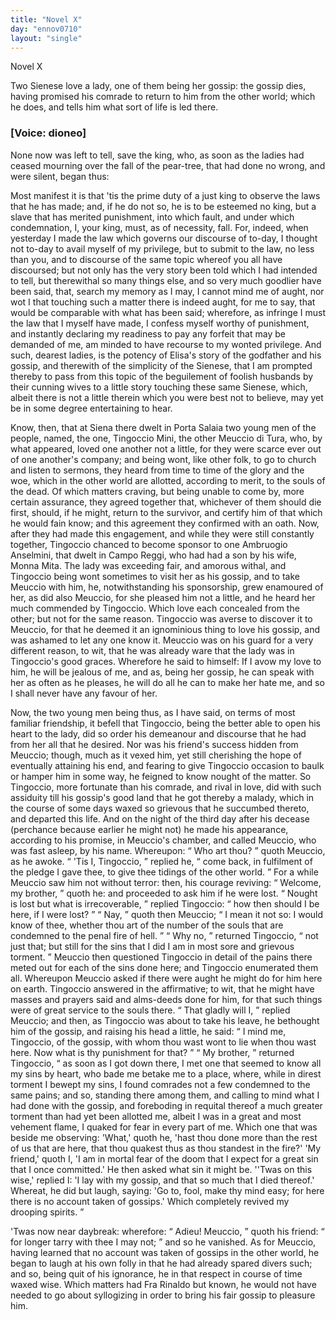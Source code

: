 ```yaml
---
title: "Novel X"
day: "ennov0710"
layout: "single"
---
```

<html>
 <head>
 </head>
 <body>
  <div id="nov0710" type="novella" who="dioneo">
   <head>
    Novel X
   </head>
   <argument>
    <p>
     <milestone id="p07100001"/>
     <!--(i)-->
     Two Sienese love a lady, one of them being
her gossip: the gossip dies, having promised his comrade to return to him from the other
world; which he does, and tells him what sort of life is led
there.
     <!--(/i)-->
    </p>
   </argument>
   <p>
    <h3>
     [Voice: dioneo]
    </h3>
   </p>
   <div3 type="commentary" who="author">
    <p>
     <milestone id="p07100002"/>
     <!--(sc)-->
     None
     <!--(/sc)-->
     now was left to tell, save
	the king, who, as soon as the ladies had ceased mourning over the fall of the pear-tree,
	that had done no wrong, and were silent, began thus:
    </p>
   </div3>
   <div3 type="commentary" who="dioneo">
    <p>
     <milestone id="p07100003"/>
     Most manifest it is that
      'tis the prime duty of a just king to observe the laws that he has made; and, if he do not
      so, he is to be esteemed no king, but a slave that has merited punishment, into which
      fault, and under which condemnation, I, your king, must, as of necessity,
      fall.
     <milestone id="p07100004"/>
     For, indeed, when yesterday I made the law which governs our discourse of
      to-day, I thought not to-day to avail myself of my privilege, but to submit to the law, no
      less than you, and to discourse of the same topic whereof you all have discoursed;
     <milestone id="p07100005"/>
     but not only has the very story
      been told which I had intended to tell, but therewithal so many things else, and so very
      much goodlier have been said, that, search my memory as I may, I cannot mind me of aught,
      nor wot I that touching such a matter there is indeed aught, for me to say, that would be
      comparable with what has been said;
     <milestone id="p07100006"/>
     wherefore, as infringe I must the law that
      I myself have made, I confess myself worthy of punishment, and instantly declaring my
      readiness to pay any forfeit that may be demanded of me, am minded to have recourse to my
      wonted privilege.
     <milestone id="p07100007"/>
     And such, dearest ladies, is the potency of Elisa's story of
      the godfather and his gossip, and therewith of the simplicity of the Sienese, that I am
      prompted thereby to pass from this topic of the beguilement of foolish husbands by their
      cunning wives to a
     <pb n="170"/>
     little story touching these same Sienese, which, albeit there is not a little
      therein which you were best not to believe, may yet be in
      some degree entertaining to hear.
    </p>
   </div3>
   <p>
    <milestone id="p07100008"/>
    Know, then, that at Siena there dwelt in Porta
Salaia two young men of the people, named, the one, Tingoccio Mini, the other Meuccio di
Tura, who, by what appeared, loved one another not a little, for they were scarce ever out
of one another's company;
    <milestone id="p07100009"/>
    and being wont, like other folk, to go to church and
listen to sermons, they heard from time to time of the glory and the woe, which in the
other world are allotted, according to merit, to the souls of the dead.  Of which matters
craving, but being unable to come by, more certain assurance, they agreed together that,
whichever of them should die first, should, if he might, return to the survivor, and
certify him of that which he would fain know; and this agreement they confirmed with an
oath.
    <milestone id="p07100010"/>
    Now, after they had made this engagement, and while they were still
constantly together, Tingoccio chanced to become sponsor to one Ambruogio Anselmini, that
dwelt in Campo Reggi, who had had a son by his wife, Monna Mita.
    <milestone id="p07100011"/>
    The lady was
exceeding fair, and amorous withal, and Tingoccio being wont sometimes to visit her as his
gossip, and to take Meuccio with him, he,
notwithstanding his sponsorship, grew enamoured of her, as did also
Meuccio, for she pleased him not a little, and he heard her much commended by
Tingoccio.
    <milestone id="p07100012"/>
    Which love each concealed from the other; but not for the same
reason. Tingoccio was averse to discover it to Meuccio, for that he deemed it an
ignominious thing to love his gossip, and was ashamed to let any one know it. Meuccio was
on his guard for a very different reason, to wit, that he was already ware that the lady
was in Tingoccio's good graces.
    <milestone id="p07100013"/>
    Wherefore he said to himself: If I avow my love
to him, he will be jealous of me, and as, being her gossip, he can speak with her as
often as he pleases, he will do all he can to make her hate me, and so I shall never have
any favour of her.
   </p>
   <p>
    <milestone id="p07100014"/>
    Now, the two young men being thus, as I have said, on terms of
most familiar friendship, it befell that Tingoccio, being the better able to open his
heart to the lady, did so order his demeanour and discourse that he had from her all that
he desired. Nor was his friend's success hidden from Meuccio; though, much as it vexed
him, yet still cherishing the hope of eventually attaining his end, and
    <pb n="171"/>
    fearing to give Tingoccio occasion to baulk or hamper him in some way, he feigned
to know nought of the matter.
    <milestone id="p07100015"/>
    So Tingoccio, more fortunate than his comrade,
and rival in love, did with such assiduity till his gossip's good land that he got thereby
a malady, which in the course of some days waxed so grievous that he succumbed thereto,
and departed this life.
    <milestone id="p07100016"/>
    And on the night of the third day after his
decease (perchance because earlier he might not) he made his appearance,
according to his promise, in Meuccio's chamber, and called Meuccio, who was fast asleep,
by his name.
    <milestone id="p07100017"/>
    Whereupon:
    <q direct="unspecified">
     Who art thou?
    </q>
    quoth Meuccio, as he
awoke.
    <milestone id="p07100018"/>
    <q direct="unspecified">
     'Tis I, Tingoccio,
    </q>
    replied he,
    <q direct="unspecified">
     come back, in fulfilment of the
pledge I gave thee, to give thee tidings of the other world.
    </q>
    <milestone id="p07100019"/>
    For a while
Meuccio saw him not without terror: then, his courage reviving:
    <q direct="unspecified">
     Welcome, my
brother,
    </q>
    quoth he: and proceeded to ask him if he were lost.
    <milestone id="p07100020"/>
    <q direct="unspecified">
     Nought is
lost but what is irrecoverable,
    </q>
    replied Tingoccio:
    <q direct="unspecified">
     how then should I be here, if I
were lost?
    </q>
    <milestone id="p07100021"/>
    <q direct="unspecified">
     Nay,
    </q>
    quoth then Meuccio;
    <q direct="unspecified">
     I mean it not so: I would
know of thee, whether thou art of the number of the souls that are condemned to the penal
fire of hell.
    </q>
    <milestone id="p07100022"/>
    <q direct="unspecified">
     Why no,
    </q>
    returned Tingoccio,
    <q direct="unspecified">
     not just that; but
still for the sins that I did I am in most sore and grievous torment.
    </q>
    <milestone id="p07100023"/>
    Meuccio then questioned Tingoccio in detail of the pains there meted out for
each of the sins done here; and Tingoccio enumerated them all.  Whereupon Meuccio asked if
there were aught he might do for him
here on earth. Tingoccio answered in the affirmative; to wit, that he might have masses
and prayers said and alms-deeds done for him, for that such things were of great service
to the souls there.
    <q direct="unspecified">
     That gladly will I,
    </q>
    replied Meuccio;
    <milestone id="p07100024"/>
    and then, as
Tingoccio was about to take his leave, he bethought him of the gossip, and raising his
head a little, he said:
    <q direct="unspecified">
     I mind me, Tingoccio, of the gossip, with whom thou wast wont
to lie when thou wast here. Now what is thy punishment for that?
    </q>
    <milestone id="p07100025"/>
    <q direct="unspecified">
     My
brother,
    </q>
    returned Tingoccio,
    <q direct="unspecified">
     as soon as I got down there, I met one that seemed to
know all my sins by heart, who bade me betake me to a place, where, while in direst
torment I bewept my sins, I found comrades not a few condemned to the same pains; and so,
standing there among them, and calling to mind what I had done with the gossip, and
foreboding in
requital thereof a much greater torment than had yet been allotted me, albeit I was in a
great and most vehement flame, I quaked for
     <pb n="172"/>
     fear in every part of
me.
     <milestone id="p07100026"/>
     Which one that was beside me observing:
'What,' quoth he, 'hast thou done more than the rest of us that are here, that thou
quakest thus as thou standest in the fire?' 'My friend,' quoth I, 'I am in mortal fear of
the doom that I expect for a great sin that I once committed.'
     <milestone id="p07100027"/>
     He then asked
what sin it might be. ''Twas on this wise,' replied I: 'I lay with my gossip, and that so
much that I died thereof.'
     <milestone id="p07100028"/>
     Whereat, he did but laugh, saying: 'Go to, fool,
make thy mind easy; for here there is no account taken of gossips.' Which completely
revived my drooping spirits.
    </q>
   </p>
   <p>
    <milestone id="p07100029"/>
    'Twas now near daybreak: wherefore:
    <q direct="unspecified">
     Adieu! Meuccio,
    </q>
    quoth his friend:
    <q direct="unspecified">
     for
longer tarry with thee I may not;
    </q>
    and so he vanished.
    <milestone id="p07100030"/>
    As for Meuccio,
having learned that no account was taken of gossips in the other world, he began to laugh
at his own folly in that he had already spared divers such; and so, being quit of his
ignorance, he in that respect in course of time waxed wise.  Which matters had Fra Rinaldo
but known, he would not have
needed to go about syllogizing in order to bring his fair gossip to
pleasure him.
   </p>
  </div>
 </body>
</html>